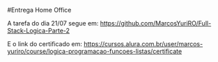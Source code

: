 #Entrega Home Office

A tarefa do dia 21/07 segue em: https://github.com/MarcosYuriRO/Full-Stack-Logica-Parte-2

E o link do certificado em: https://cursos.alura.com.br/user/marcos-yuriro/course/logica-programacao-funcoes-listas/certificate

